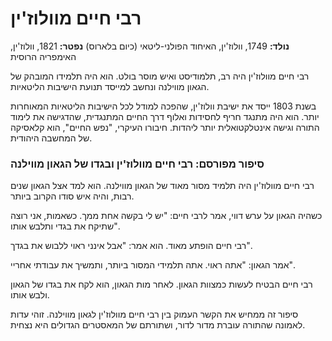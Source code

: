 # רבי חיים מוולוז'ין

**נולד:** 1749, וולוז'ין, האיחוד הפולני-ליטאי (כיום בלארוס)
**נפטר:** 1821, וולוז'ין, האימפריה הרוסית

רבי חיים מוולוז'ין היה רב, תלמודיסט ואיש מוסר בולט. הוא היה תלמידו המובהק של הגאון מווילנה ונחשב למייסד תנועת הישיבות הליטאיות.

בשנת 1803 ייסד את ישיבת וולוז'ין, שהפכה למודל לכל הישיבות הליטאיות המאוחרות יותר. הוא היה מתנגד חריף לחסידות ואלוף דרך החיים המתנגדית, שהדגישה את לימוד התורה וגישה אינטלקטואלית יותר ליהדות. חיבורו העיקרי, \"נפש החיים\", הוא קלאסיקה של המחשבה היהודית.

### סיפור מפורסם: רבי חיים מוולוז'ין ובגדו של הגאון מווילנה

רבי חיים מוולוז'ין היה תלמיד מסור מאוד של הגאון מווילנה. הוא למד אצל הגאון שנים רבות, והיה איש סודו הקרוב ביותר.

כשהיה הגאון על ערש דווי, אמר לרבי חיים: \"יש לי בקשה אחת ממך. כשאמות, אני רוצה שתיקח את בגדי ותלבש אותו\".

רבי חיים הופתע מאוד. הוא אמר: \"אבל אינני ראוי ללבוש את בגדך\".

אמר הגאון: \"אתה ראוי. אתה תלמידי המסור ביותר, ותמשיך את עבודתי אחריי\".

רבי חיים הבטיח לעשות כמצוות הגאון. לאחר מות הגאון, הוא לקח את בגדו של הגאון ולבש אותו.

סיפור זה ממחיש את הקשר העמוק בין רבי חיים מוולוז'ין לגאון מווילנה. זוהי עדות לאמונה שהתורה עוברת מדור לדור, ושתורתם של המאסטרים הגדולים היא נצחית.